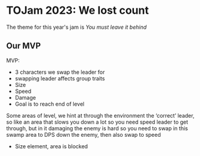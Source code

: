 # TOJam 2023: We lost count
The theme for this year's jam is *You must leave it behind*

## Our MVP
MVP:
- 3 characters we swap the leader for
- swapping leader affects group traits
- Size
- Speed
- Damage
- Goal is to reach end of level

Some areas of level, we hint at through the environment the ‘correct’ leader, so like an area that slows you down a lot so you need speed leader to get through, but in it damaging the enemy is hard so you need to swap in this swamp area to DPS down the enemy, then also swap to speed
- Size element, area is blocked 


 

